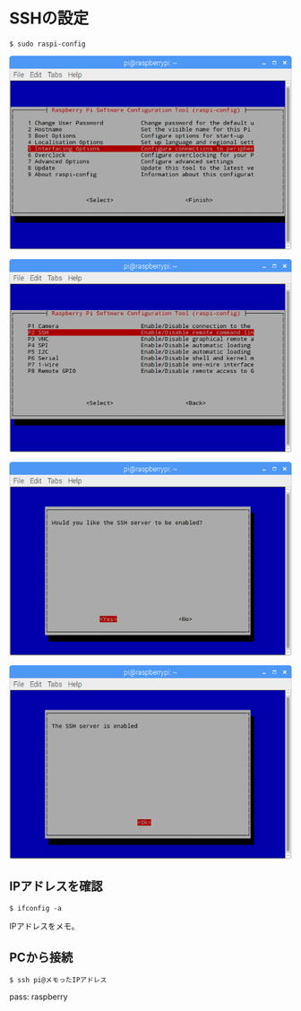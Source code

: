# SSHの設定

```
$ sudo raspi-config
```

![](/img/dev/pi/ssh001.png)

![](/img/dev/pi/ssh002.png)

![](/img/dev/pi/ssh003.png)

![](/img/dev/pi/ssh004.png)


## IPアドレスを確認

```
$ ifconfig -a
```

IPアドレスをメモ。

## PCから接続

```
$ ssh pi@メモったIPアドレス
```

pass: raspberry


